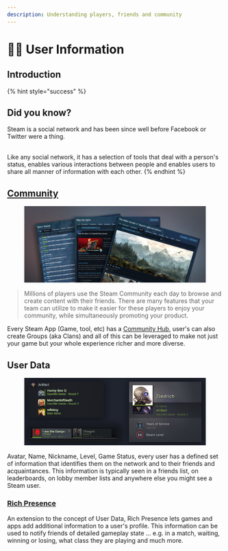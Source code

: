 ```yaml
---
description: Understanding players, friends and community
---
```


# 🧑🏫 User Information

## Introduction

{% hint style="success" %}
## Did you know?

Steam is a social network and has been since well before Facebook or Twitter were a thing.

\
Like any social network, it has a selection of tools that deal with a person's status, enables various interactions between people and enables users to share all manner of information with each other.
{% endhint %}

## [Community](https://partner.steamgames.com/doc/features/community)

<figure><img src="../../.gitbook/assets/image (56).png" alt=""><figcaption></figcaption></figure>

> Millions of players use the Steam Community each day to browse and create content with their friends. There are many features that your team can utilize to make it easier for these players to enjoy your community, while simultaneously promoting your product.

Every Steam App (Game, tool, etc) has a [Community Hub](../community-hub.md), user's can also create Groups (aka Clans) and all of this can be leveraged to make not just your game but your whole experience richer and more diverse.

## User Data

<figure><img src="../../.gitbook/assets/image (55).png" alt=""><figcaption></figcaption></figure>

Avatar, Name, Nickname, Level, Game Status, every user has a defined set of information that identifies them on the network and to their friends and acquaintances. This information is typically seen in a friends list, on leaderboards, on lobby member lists and anywhere else you might see a Steam user.

### [Rich Presence](https://partner.steamgames.com/doc/features/enhancedrichpresence)

An extension to the concept of User Data, Rich Presence lets games and apps add additional information to a user's profile. This information can be used to notify friends of detailed gameplay state ... e.g. in a match, waiting, winning or losing, what class they are playing and much more.

